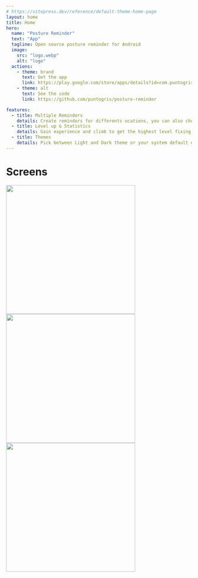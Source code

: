 ```yaml
---
# https://vitepress.dev/reference/default-theme-home-page
layout: home
title: Home
hero:
  name: "Posture Reminder"
  text: "App"
  tagline: Open source posture reminder for Android
  image:
    src: "logo.webp"
    alt: "logo"
  actions:
    - theme: brand
      text: Get the app
      link: https://play.google.com/store/apps/details?id=com.puntogris.posture
    - theme: alt
      text: See the code
      link: https://github.com/puntogris/posture-reminder

features:
  - title: Multiple Reminders
    details: Create reminders for differents ocations, you can also choose a sound an a vibration pattern.
  - title: Level up & Statistics
    details: Gain experience and climb to get the highest level fixing your posture, you can see in the graphs how well you are doing.
  - title: Themes
    details: Pick between Light and Dark theme or your system default one.
---
```


# Screens

<div :class="$style.container"> 
<img src="/1.webp" width="350" height="350"/>
<img src="/2.webp" width="350" height="350"/>
<img src="/3.webp" width="350" height="350"/>
</div>




<style module>
.container {
    display: flex;
    place-items: center;
    justify-items: center;
    width: 200;
    margin-left: auto;
    margin-right: auto;

}
</style>